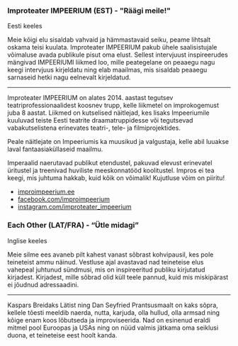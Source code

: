 ### Improteater IMPEERIUM (EST) - "Räägi meile!"

Eesti keeles

Meie kõigi elu sisaldab vahvaid ja hämmastavaid seiku,
peame lihtsalt oskama teisi kuulata. Improteater IMPEERIUM pakub
ühele saalisistujale võimaluse avada publikule pisut oma elust.
Sellest intervjuust inspireerudes mängivad IMPEERIUMI liikmed loo,
mille peategelane on peaaegu nagu keegi intervjuus kirjeldatu ning
elab maailmas, mis sisaldab peaaegu sarnaseid hetki nagu eelnevalt kirjeldatud.

---

Improteater IMPEERIUM on alates 2014. aastast tegutsev
teatriprofessionaalidest koosnev trupp, kelle liikmetel on improkogemust
juba 8 aastat. Liikmed on kutselised näitlejad, kes lisaks Impeeriumile
kuuluvad teiste Eesti teatrite draamatruppidesse või tegutsevad vabakutselistena
erinevates teatri-, tele- ja filmiprojektides.

Peale näitlejate on Impeeriumis ka muusikud ja valgustaja,
kelle abil luuakse laval fantaasiaküllaseid maailmu.

Imperaalid naerutavad publikut etendustel, pakuvad elevust erinevatel üritustel
ja treenivad huviliste meeskonnatööd koolitustel. Impros ei tea keegi, mis juhtuma
hakkab, kuid kõik on võimalik! Kujutluse võim on piiritu!

- [improimpeerium.ee](http://improimpeerium.ee)
- [facebook.com/improimpeerium](http://facebook.com/improimpeerium)
- [instagram.com/improteater_impeerium](http://instagram.com/improteater_impeerium)


### Each Other (LAT/FRA) - “Ütle midagi”
 
Inglise keeles

Meie silme ees avaneb pilt kahest vanast sõbrast kohvipausil,
kes pole teineteist ammu näinud. Vestluse ajal avastavad nad teineteise
elus vahepeal juhtunud sündmusi, mis on inspireeritud publiku kirjutatud
kirjadest. Kirjadest, mille sõbrad olid küll teele pannud, kuid
mis miskipärast ei jõudnud adressaadini.

---

Kaspars Breidaks Lätist ning Dan Seyfried Prantsusmaalt on kaks sõpra,
kellele tõesti meeldib naerda, nutta, karjuda, olla hullud, olla
armsad ning kõige enam koos lõbutseda ja improviseerida. Nad on esinenud
eraldi mitmel pool Euroopas ja USAs ning on nüüd valmis jätkama oma seiklusi
duona, et teineteise eest hoolt kanda.
